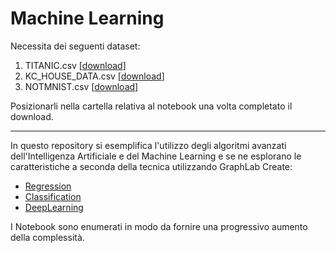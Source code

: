 # Machine Learning

Necessita dei seguenti dataset:

1. TITANIC.csv [<a href="#">download</a>]
2. KC_HOUSE_DATA.csv [<a href="https://github.com/Jonasyao/Machine-Learning-Specialization-University-of-Washington-/blob/master/Regression/Assignment_four/kc_house_data.csv">download</a>]
3. NOTMNIST.csv [<a href="#">download</a>]

Posizionarli nella cartella relativa al notebook una volta completato il download.

**  **

In questo repository si esemplifica l'utilizzo degli algoritmi 
avanzati dell'Intelligenza Artificiale e del Machine Learning 
e se ne esplorano le caratteristiche a seconda della tecnica 
utilizzando GraphLab Create:

* [Regression](Regression/)
* [Classification](Classification/) 
* [DeepLearning](DeepLearning/)

I Notebook sono enumerati in modo da fornire una progressivo aumento della complessità.